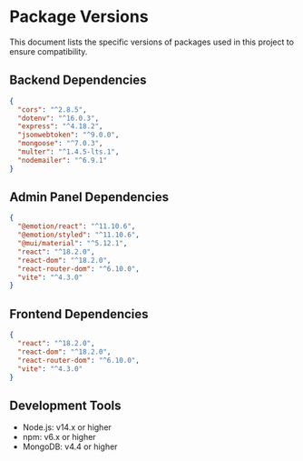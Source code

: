 # Package Versions

This document lists the specific versions of packages used in this project to ensure compatibility.

## Backend Dependencies
```json
{
  "cors": "^2.8.5",
  "dotenv": "^16.0.3",
  "express": "^4.18.2",
  "jsonwebtoken": "^9.0.0",
  "mongoose": "^7.0.3",
  "multer": "^1.4.5-lts.1",
  "nodemailer": "^6.9.1"
}
```

## Admin Panel Dependencies
```json
{
  "@emotion/react": "^11.10.6",
  "@emotion/styled": "^11.10.6",
  "@mui/material": "^5.12.1",
  "react": "^18.2.0",
  "react-dom": "^18.2.0",
  "react-router-dom": "^6.10.0",
  "vite": "^4.3.0"
}
```

## Frontend Dependencies
```json
{
  "react": "^18.2.0",
  "react-dom": "^18.2.0",
  "react-router-dom": "^6.10.0",
  "vite": "^4.3.0"
}
```

## Development Tools
- Node.js: v14.x or higher
- npm: v6.x or higher
- MongoDB: v4.4 or higher 